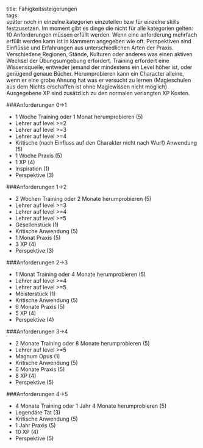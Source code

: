 title: Fähigkeitssteigerungen  
tags:   
später noch in einzelne kategorien einzuteilen bzw für einzelne skills festzusetzen. Im moment gibt es dinge die nicht für alle kategorien gelten:
10 Anforderungen müssen erfüllt werden. Wenn eine anforderung mehrfach erfüllt werden kann ist in klammern angegeben wie oft.
Perspektiven sind Einflüsse und Erfahrungen aus unterschiedlichen Arten der Praxis. Verschiedene Regionen, Stände, Kulturen oder anderes was einen aktiven Wechsel der Übungsumgebung erfordert.
Training erfordert eine Wissensquelle, entweder jemand der mindestens ein Level höher ist, oder genügend genaue Bücher.
Herumprobieren kann ein Character alleine, wenn er eine grobe Ahnung hat was er versucht zu lernen (Magieschulen aus dem Nichts erschaffen ist ohne Magiewissen nicht möglich)
Ausgegebene XP sind zusätzlich zu den normalen verlangten XP Kosten.


###Anforderungen 0->1
* 1 Woche Training oder 1 Monat herumprobieren (5)  
* Lehrer auf level >=2
* Lehrer auf level >=3
* Lehrer auf level >=4
* Kritische (nach Einfluss auf den Charakter nicht nach Wurf) Anwendung (5)
* 1 Woche Praxis (5)
* 1 XP (4)
* Inspiration (1)
* Perspektive (3)

###Anforderungen 1->2
* 2 Wochen Training oder 2 Monate herumprobieren (5)  
* Lehrer auf level >=3
* Lehrer auf level >=4
* Lehrer auf level >=5
* Gesellenstück (1)
* Kritische Anwendung (5)
* 1 Monat Praxis (5)
* 3 XP (4)
* Perspektive (3)

###Anforderungen 2->3
* 1 Monat Training oder 4 Monate herumprobieren (5)  
* Lehrer auf level >=4
* Lehrer auf level >=5
* Meisterstück (1)
* Kritische Anwendung (5)
* 6 Monate Praxis (5)
* 5 XP (4)
* Perspektive (4)

###Anforderungen 3->4
* 2 Monate Training oder 8 Monate herumprobieren (5)  
* Lehrer auf level >=5
* Magnum Opus (1)
* Kritische Anwendung (5)
* 6 Monate Praxis (5)
* 8 XP (4)
* Perspektive (5)

###Anforderungen 4->5
* 4 Monate Training oder 1 Jahr 4 Monate herumprobieren (5)  
* Legendäre Tat (3)
* Kritische Anwendung (5)
* 1 Jahr Praxis (5)
* 10 XP (4)
* Perspektive (5)